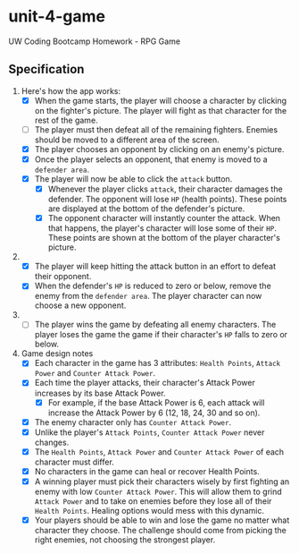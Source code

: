 # unit-4-game
UW Coding Bootcamp Homework - RPG Game

## Specification
1. Here's how the app works:
   - [x] When the game starts, the player will choose a character by clicking on the fighter's picture. The player will fight as that character for the rest of the game.
   - [ ] The player must then defeat all of the remaining fighters. Enemies should be moved to a different area of the screen.
   - [x] The player chooses an opponent by clicking on an enemy's picture.
   - [x] Once the player selects an opponent, that enemy is moved to a `defender area`.
   - [x] The player will now be able to click the `attack` button.
     - [x] Whenever the player clicks `attack`, their character damages the defender. The opponent will lose `HP` (health points). These points are displayed at the bottom of the defender's picture. 
     - [x] The opponent character will instantly counter the attack. When that happens, the player's character will lose some of their `HP`. These points are shown at the bottom of the player character's picture.
2. - [x] The player will keep hitting the attack button in an effort to defeat their opponent.
   - [x] When the defender's `HP` is reduced to zero or below, remove the enemy from the `defender area`. The player character can now choose a new opponent.
3. - [ ] The player wins the game by defeating all enemy characters. The player loses the game the game if their character's `HP` falls to zero or below.
4. Game design notes
    - [x] Each character in the game has 3 attributes: `Health Points`, `Attack Power` and `Counter Attack Power`.
    - [x] Each time the player attacks, their character's Attack Power increases by its base Attack Power. 
        - [x] For example, if the base Attack Power is 6, each attack will increase the Attack Power by 6 (12, 18, 24, 30 and so on).
    - [x] The enemy character only has `Counter Attack Power`. 
    - [x] Unlike the player's `Attack Points`, `Counter Attack Power` never changes.
    - [x] The `Health Points`, `Attack Power` and `Counter Attack Power` of each character must differ.
    - [x] No characters in the game can heal or recover Health Points. 
    - [x] A winning player must pick their characters wisely by first fighting an enemy with low `Counter Attack Power`. This will allow them to grind `Attack Power` and to take on enemies before they lose all of their `Health Points`. Healing options would mess with this dynamic.
    - [x] Your players should be able to win and lose the game no matter what character they choose. The challenge should come from picking the right enemies, not choosing the strongest player.
